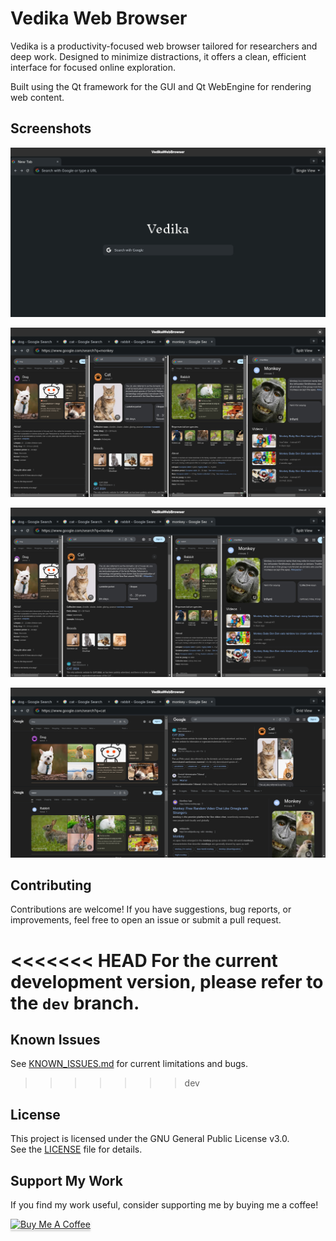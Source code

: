 # Vedika Web Browser

Vedika is a productivity-focused web browser tailored for researchers and deep work. Designed to minimize distractions, it offers a clean, efficient interface for focused online exploration.

Built using the Qt framework for the GUI and Qt WebEngine for rendering web content.

## Screenshots

![Home Screen](lib/resources/screenshots/1.png)

![Split View](lib/resources/screenshots/2.png)

![Split View](lib/resources/screenshots/3.png)

![Grid View](lib/resources/screenshots/4.png)

## Contributing

Contributions are welcome! If you have suggestions, bug reports, or improvements, feel free to open an issue or submit a pull request.

<<<<<<< HEAD
For the current development version, please refer to the `dev` branch.
=======
## Known Issues

See [KNOWN_ISSUES.md](./KNOWN_ISSUES.md) for current limitations and bugs.
>>>>>>> dev

## License

This project is licensed under the GNU General Public License v3.0.  
See the [LICENSE](./LICENSE) file for details.

## Support My Work

If you find my work useful, consider supporting me by buying me a coffee!

<a href="https://buymeacoffee.com/mohitdeoli" target="_blank"><img src="https://www.buymeacoffee.com/assets/img/custom_images/orange_img.png" alt="Buy Me A Coffee" style="height: 41px !important;width: 174px !important;box-shadow: 0px 3px 2px 0px rgba(190, 190, 190, 0.5) !important;-webkit-box-shadow: 0px 3px 2px 0px rgba(190, 190, 190, 0.5) !important;" ></a>
